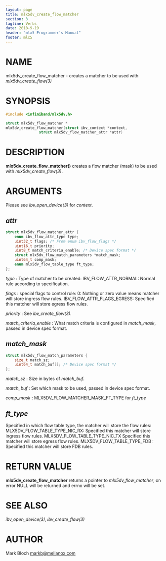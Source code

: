 ```yaml
---
layout: page
title: mlx5dv_create_flow_matcher
section: 3
tagline: Verbs
date: 2018-9-19
header: "mlx5 Programmer's Manual"
footer: mlx5
---
```


# NAME
mlx5dv_create_flow_matcher - creates a matcher to be used with *mlx5dv_create_flow(3)*

# SYNOPSIS

```c
#include <infiniband/mlx5dv.h>

struct mlx5dv_flow_matcher *
mlx5dv_create_flow_matcher(struct ibv_context *context,
			   struct mlx5dv_flow_matcher_attr *attr)
```

# DESCRIPTION

**mlx5dv_create_flow_matcher()** creates a flow matcher (mask) to be used
with *mlx5dv_create_flow(3)*.

# ARGUMENTS

Please see *ibv_open_device(3)* for *context*.

## *attr*

```c
struct mlx5dv_flow_matcher_attr {
	enum ibv_flow_attr_type type;
	uint32_t flags; /* From enum ibv_flow_flags */
	uint16_t priority;
	uint8_t match_criteria_enable; /* Device spec format */
	struct mlx5dv_flow_match_parameters *match_mask;
	uint64_t comp_mask;
	enum mlx5dv_flow_table_type ft_type;
};
```

*type*
:	Type of matcher to be created:
	IBV_FLOW_ATTR_NORMAL:
		Normal rule according to specification.

*flags*
:	special flags to control rule:
	0:
		Nothing or zero value means matcher will store ingress flow rules.
	IBV_FLOW_ATTR_FLAGS_EGRESS:
		Specified this matcher will store egress flow rules.

*priority*
:	See *ibv_create_flow(3)*.

*match_criteria_enable*
:	What match criteria is configured in *match_mask*, passed in
	device spec format.

## *match_mask*
```c
struct mlx5dv_flow_match_parameters {
	size_t match_sz;
	uint64_t match_buf[]; /* Device spec format */
};
```

*match_sz*
:	Size in bytes of *match_buf*.

*match_buf*
:	Set which mask to be used, passed in
	device spec format.

*comp_mask*
:	MLX5DV_FLOW_MATCHER_MASK_FT_TYPE for *ft_type*

## *ft_type*
Specified in which flow table type, the matcher will store the flow rules:
	MLX5DV_FLOW_TABLE_TYPE_NIC_RX: Specified this matcher will store ingress flow rules.
	MLX5DV_FLOW_TABLE_TYPE_NIC_TX Specified this matcher will store egress flow rules.
	MLX5DV_FLOW_TABLE_TYPE_FDB : Specified this matcher will store FDB rules.

# RETURN VALUE

**mlx5dv_create_flow_matcher**
returns a pointer to *mlx5dv_flow_matcher*, on error NULL will be returned and errno will be set.

# SEE ALSO

*ibv_open_device(3)*, *ibv_create_flow(3)*

# AUTHOR

Mark Bloch <markb@mellanox.com>
